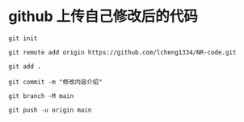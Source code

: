 # github 上传自己修改后的代码

```shell
git init

git remote add origin https://github.com/lcheng1334/NR-code.git

git add .

git commit -m "修改内容介绍"

git branch -M main

git push -u origin main
```
